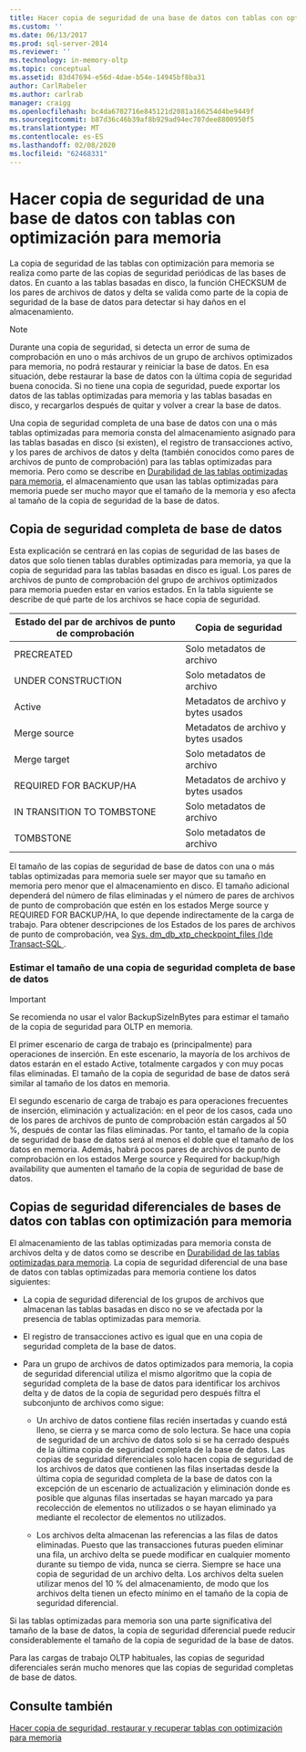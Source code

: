 ```yaml
---
title: Hacer copia de seguridad de una base de datos con tablas con optimización para memoria | Microsoft Docs
ms.custom: ''
ms.date: 06/13/2017
ms.prod: sql-server-2014
ms.reviewer: ''
ms.technology: in-memory-oltp
ms.topic: conceptual
ms.assetid: 83d47694-e56d-4dae-b54e-14945bf8ba31
author: CarlRabeler
ms.author: carlrab
manager: craigg
ms.openlocfilehash: bc4da6702716e845121d2081a166254d4be9449f
ms.sourcegitcommit: b87d36c46b39af8b929ad94ec707dee8800950f5
ms.translationtype: MT
ms.contentlocale: es-ES
ms.lasthandoff: 02/08/2020
ms.locfileid: "62468331"
---
```

# <a name="backing-up-a-database-with-memory-optimized-tables"></a>Hacer copia de seguridad de una base de datos con tablas con optimización para memoria
  La copia de seguridad de las tablas con optimización para memoria se realiza como parte de las copias de seguridad periódicas de las bases de datos. En cuanto a las tablas basadas en disco, la función CHECKSUM de los pares de archivos de datos y delta se valida como parte de la copia de seguridad de la base de datos para detectar si hay daños en el almacenamiento.  
  
> [!NOTE]  
>  Durante una copia de seguridad, si detecta un error de suma de comprobación en uno o más archivos de un grupo de archivos optimizados para memoria, no podrá restaurar y reiniciar la base de datos. En esa situación, debe restaurar la base de datos con la última copia de seguridad buena conocida. Si no tiene una copia de seguridad, puede exportar los datos de las tablas optimizadas para memoria y las tablas basadas en disco, y recargarlos después de quitar y volver a crear la base de datos.  
  
 Una copia de seguridad completa de una base de datos con una o más tablas optimizadas para memoria consta del almacenamiento asignado para las tablas basadas en disco (si existen), el registro de transacciones activo, y los pares de archivos de datos y delta (también conocidos como pares de archivos de punto de comprobación) para las tablas optimizadas para memoria. Pero como se describe en [Durabilidad de las tablas optimizadas para memoria](memory-optimized-tables.md), el almacenamiento que usan las tablas optimizadas para memoria puede ser mucho mayor que el tamaño de la memoria y eso afecta al tamaño de la copia de seguridad de la base de datos.  
  
## <a name="full-database-backup"></a>Copia de seguridad completa de base de datos  
 Esta explicación se centrará en las copias de seguridad de las bases de datos que solo tienen tablas durables optimizadas para memoria, ya que la copia de seguridad para las tablas basadas en disco es igual. Los pares de archivos de punto de comprobación del grupo de archivos optimizados para memoria pueden estar en varios estados. En la tabla siguiente se describe de qué parte de los archivos se hace copia de seguridad.  
  
|Estado del par de archivos de punto de comprobación|Copia de seguridad|  
|--------------------------------|------------|  
|PRECREATED|Solo metadatos de archivo|  
|UNDER CONSTRUCTION|Solo metadatos de archivo|  
|Active|Metadatos de archivo y bytes usados|  
|Merge source|Metadatos de archivo y bytes usados|  
|Merge target|Solo metadatos de archivo|  
|REQUIRED FOR BACKUP/HA|Metadatos de archivo y bytes usados|  
|IN TRANSITION TO TOMBSTONE|Solo metadatos de archivo|  
|TOMBSTONE|Solo metadatos de archivo|  
  
 El tamaño de las copias de seguridad de base de datos con una o más tablas optimizadas para memoria suele ser mayor que su tamaño en memoria pero menor que el almacenamiento en disco. El tamaño adicional dependerá del número de filas eliminadas y el número de pares de archivos de punto de comprobación que estén en los estados Merge source y REQUIRED FOR BACKUP/HA, lo que depende indirectamente de la carga de trabajo. Para obtener descripciones de los Estados de los pares de archivos de punto de comprobación, vea [Sys. dm_db_xtp_checkpoint_files &#40;&#41;de Transact-SQL ](/sql/relational-databases/system-dynamic-management-views/sys-dm-db-xtp-checkpoint-files-transact-sql).  
  
### <a name="estimating-size-of-full-database-backup"></a>Estimar el tamaño de una copia de seguridad completa de base de datos  
  
> [!IMPORTANT]  
>  Se recomienda no usar el valor BackupSizeInBytes para estimar el tamaño de la copia de seguridad para OLTP en memoria.  
  
 El primer escenario de carga de trabajo es (principalmente) para operaciones de inserción. En este escenario, la mayoría de los archivos de datos estarán en el estado Active, totalmente cargados y con muy pocas filas eliminadas. El tamaño de la copia de seguridad de base de datos será similar al tamaño de los datos en memoria.  
  
 El segundo escenario de carga de trabajo es para operaciones frecuentes de inserción, eliminación y actualización: en el peor de los casos, cada uno de los pares de archivos de punto de comprobación están cargados al 50 %, después de contar las filas eliminadas. Por tanto, el tamaño de la copia de seguridad de base de datos será al menos el doble que el tamaño de los datos en memoria. Además, habrá pocos pares de archivos de punto de comprobación en los estados Merge source y Required for backup/high availability que aumenten el tamaño de la copia de seguridad de base de datos.  
  
## <a name="differential-backups-of-databases-with-memory-optimized-tables"></a>Copias de seguridad diferenciales de bases de datos con tablas con optimización para memoria  
 El almacenamiento de las tablas optimizadas para memoria consta de archivos delta y de datos como se describe en [Durabilidad de las tablas optimizadas para memoria](memory-optimized-tables.md). La copia de seguridad diferencial de una base de datos con tablas optimizadas para memoria contiene los datos siguientes:  
  
-   La copia de seguridad diferencial de los grupos de archivos que almacenan las tablas basadas en disco no se ve afectada por la presencia de tablas optimizadas para memoria.  
  
-   El registro de transacciones activo es igual que en una copia de seguridad completa de la base de datos.  
  
-   Para un grupo de archivos de datos optimizados para memoria, la copia de seguridad diferencial utiliza el mismo algoritmo que la copia de seguridad completa de la base de datos para identificar los archivos delta y de datos de la copia de seguridad pero después filtra el subconjunto de archivos como sigue:  
  
    -   Un archivo de datos contiene filas recién insertadas y cuando está lleno, se cierra y se marca como de solo lectura. Se hace una copia de seguridad de un archivo de datos solo si se ha cerrado después de la última copia de seguridad completa de la base de datos. Las copias de seguridad diferenciales solo hacen copia de seguridad de los archivos de datos que contienen las filas insertadas desde la última copia de seguridad completa de la base de datos con la excepción de un escenario de actualización y eliminación donde es posible que algunas filas insertadas se hayan marcado ya para recolección de elementos no utilizados o se hayan eliminado ya mediante el recolector de elementos no utilizados.  
  
    -   Los archivos delta almacenan las referencias a las filas de datos eliminadas. Puesto que las transacciones futuras pueden eliminar una fila, un archivo delta se puede modificar en cualquier momento durante su tiempo de vida, nunca se cierra. Siempre se hace una copia de seguridad de un archivo delta. Los archivos delta suelen utilizar menos del 10 % del almacenamiento, de modo que los archivos delta tienen un efecto mínimo en el tamaño de la copia de seguridad diferencial.  
  
 Si las tablas optimizadas para memoria son una parte significativa del tamaño de la base de datos, la copia de seguridad diferencial puede reducir considerablemente el tamaño de la copia de seguridad de la base de datos.  
  
 Para las cargas de trabajo OLTP habituales, las copias de seguridad diferenciales serán mucho menores que las copias de seguridad completas de base de datos.  
  
## <a name="see-also"></a>Consulte también  
 [Hacer copia de seguridad, restaurar y recuperar tablas con optimización para memoria](restore-and-recovery-of-memory-optimized-tables.md)  
  
  
